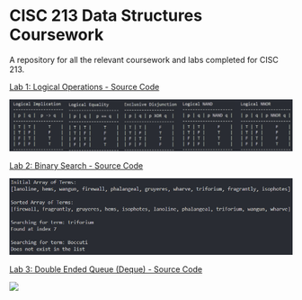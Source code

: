 # CISC 213 Data Structures Coursework
A repository for all the relevant coursework and labs completed for CISC 213.

[Lab 1: Logical Operations - Source Code](https://github.com/jboccuti/cisc213/blob/main/lab1/BoccutiLabOne.java)

<img src="https://github.com/jboccuti/cisc213/blob/main/resources/logicalOperationsOutput.png">

[Lab 2: Binary Search - Source Code](https://github.com/jboccuti/cisc213/blob/main/lab2/BoccutiLabTwo.java)

<img src="https://github.com/jboccuti/cisc213/blob/main/resources/binarySearchOutput.png">

[Lab 3: Double Ended Queue (Deque) - Source Code](https://github.com/jboccuti/cisc213/blob/main/lab3/BoccutiLabThree.java)

<img src="https://github.com/jboccuti/cisc213/blob/main/resources/dequeOutput.png">
